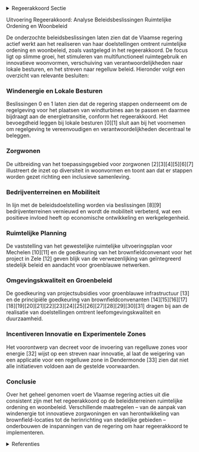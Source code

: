 

<details>
        <summary>Regeerakkoord Sectie </summary>
        <p>2.2.2.3 Slimme Groei Regelgevende belemmeringen, verouderde voorschriften of administratieve hinder-palen die slim, flexibel ruimtegebruik en innovatieve woon en werkvormen in de weg staan, werken we weg. We stimuleren het multifunctioneel en adaptief gebruik (niet alleen op vlak van ruimte maar ook in tijd) en het verweven van ruimte, functies en gebouwen waar mogelijk en wenselijk, zonder de hoofdbestemming of de noden van de hoofdgebruiker in het gedrang te brengen. We passen de regelgeving m.b.t. de ruimte-lijke impact voor het plaatsen van windmo-lens aan en leggen de bevoegdheid hierom-trent bij de lokale besturen. Binnen onze regelgeving wordt het regelluw zijn een voortdurend streven. We zetten verder in op regelluwe zones waarin geëx-perimenteerd kan worden. We passen deze toe op proefprojecten in gebieden met een hoog ontwikkelingspotentieel, waar hoge leegstand, onderbenutting of een mobili-teitsproblematiek aanwezig is, in het kader van het energietransitiebeleid, waar investe-ringen nodig zijn en waar verouderde voorschriften of bestemmingen een snelle realisatie of innovatieve oplossingen met het oog op een kwaliteitsvolle ruimtelijke transformatie in de weg staan. We stimuleren impulsprojecten die nieuwe ruimtelijke realisaties inhouden waarbij het ruimtelijk rendement wordt verhoogd en die aandacht hebben voor functieverweving, hergebruik, tijdelijk ruimtegebruik, klimaat-mitigatie en -adaptatie en een verbetering van de mobiliteit en de landschappelijke kwaliteit. Bij elke ontwikkeling moet er aandacht zijn voor omgevingskwaliteit, mobiliteit, open-bare ruimte en groenblauwe verbindingen en zuinig en efficiënt ruimtegebruik waarbij verharding beperkt wordt. De realisatie en het toegankelijk maken van nabij groen, bos en natuur moet een antwoord bieden op de vraag naar meer toegankelijk en recreatief groen. We streven naar een divers woonaanbod dat tegemoetkomt aan diverse woonwensen (zoals zorgwonen) en innovatieve woonvormen. We richten de ruimte en onze omgeving in zodat ze toegang geeft tot alle groepen in de samenleving: toegang tot groen, publieke ruimte en basisvoorzieningen. Bij ontwikkeling hebben we oog voor ruimte-lijke principes die ingaan op aspecten zoals toegankelijkheid en doelgroep-geschiktheid. Voor publieke toegankelijke gebouwen zorgen we ervoor dat deze effectief toegan-kelijk zijn, we optimaliseren het bestaand instrumentarium om dit beter te garan-deren. We voorzien voldoende ruimte om te ondernemen. Voor nieuwe niet-verweefbare en grote ondernemingen ontwikkelen we een proactief en toekomstgericht aanbod-beheer en maximaliseren we de rende-mentskansen. We brengen het aanbod aan ruimte voor bedrijven op bedrijventerreinen en daarbuiten verder in kaart en gebruiken deze digitale inventaris om enerzijds beleidsbeslissingen m.b.t. ruimtelijke invul-ling en mobiliteitsingrepen te ondersteunen en anderzijds snel en doelgericht locaties voor specifieke bedrijven te zoeken. We evalueren het decreet m.b.t. leegstaande en verwaarloosde bedrijfsruimten. Om nieuwe economische stimulansen te geven, zetten we in op het inbreiden en herontwikkelen van bestaande onderbe-nutte terreinen. De geïntegreerde aanpak via brownfieldconvenanten als succesfor-mule blijven we gebruiken om black- en brownfields nieuwe impulsen te geven. </p>
        </details> 

Uitvoering Regeerakkoord: Analyse Beleidsbeslissingen Ruimtelijke Ordening en Woonbeleid

De onderzochte beleidsbeslissingen laten zien dat de Vlaamse regering actief werkt aan het realiseren van haar doelstellingen omtrent ruimtelijke ordening en woonbeleid, zoals vastgelegd in het regeerakkoord. De focus ligt op slimme groei, het stimuleren van multifunctioneel ruimtegebruik en innovatieve woonvormen, verschuiving van verantwoordelijkheden naar lokale besturen, en het streven naar regelluw beleid. Hieronder volgt een overzicht van relevante besluiten:

### Windenergie en Lokale Besturen
Beslissingen 0 en 1 laten zien dat de regering stappen onderneemt om de regelgeving voor het plaatsen van windturbines aan te passen en daarmee bijdraagt aan de energietransitie, conform het regeerakkoord. Het bevoegdheid leggen bij lokale besturen \[0\]\[1\] sluit aan bij het voornemen om regelgeving te vereenvoudigen en verantwoordelijkheden decentraal te beleggen.

### Zorgwonen
De uitbreiding van het toepassingsgebied voor zorgwonen \[2\]\[3\]\[4\]\[5\]\[6\]\[7\] illustreert de inzet op diversiteit in woonvormen en toont aan dat er stappen worden gezet richting een inclusieve samenleving.

### Bedrijventerreinen en Mobiliteit
In lijn met de beleidsdoelstelling worden via beslissingen \[8\]\[9\] bedrijventerreinen vernieuwd en wordt de mobiliteit verbeterd, wat een positieve invloed heeft op economische ontwikkeling en werkgelegenheid.

### Ruimtelijke Planning
De vaststelling van het gewestelijke ruimtelijke uitvoeringsplan voor Mechelen \[10\]\[11\] en de goedkeuring van het brownfieldconvenant voor het project in Zele \[12\] geven blijk van de verwezenlijking van geïntegreerd stedelijk beleid en aandacht voor groenblauwe netwerken.

### Omgevingskwaliteit en Groenbeleid
De goedkeuring van projectsubsidies voor groenblauwe infrastructuur \[13\] en de principiële goedkeuring van brownfieldconvenanten \[14\]\[15\]\[16\]\[17\]\[18\]\[19\]\[20\]\[21\]\[22\]\[23\]\[24\]\[25\]\[26\]\[27\]\[28\]\[29\]\[30\]\[31\] dragen bij aan de realisatie van doelstellingen omtrent leefomgevingskwaliteit en duurzaamheid.

### Incentiveren Innovatie en Experimentele Zones
Het voorontwerp van decreet voor de invoering van regelluwe zones voor energie \[32\] wijst op een streven naar innovatie, al laat de weigering van een applicatie voor een regelluwe zone in Dendermonde \[33\] zien dat niet alle initiatieven voldoen aan de gestelde voorwaarden.

### Conclusie
Over het geheel genomen voert de Vlaamse regering acties uit die consistent zijn met het regeerakkoord op de beleidsterreinen ruimtelijke ordening en woonbeleid. Verschillende maatregelen – van de aanpak van windenergie tot innovatieve zorgwoningen en van herontwikkeling van brownfield-locaties tot de herinrichting van stedelijke gebieden – onderbouwen de inspanningen van de regering om haar regeerakkoord te implementeren.

<details>
        <summary> Referenties</summary>
        **[\[0\]](https://beslissingenvlaamseregering.vlaanderen.be/?search=Inplanting%20windturbines%20in%20landschappelijk%20waardevol%20agrarisch%20gebied%20en%20in%20buffergebieden%3A%20voorontwerp%20van%20wijzigingsdecreet&dateOption=select&startDate=2023-12-22T09%3A00%3A00Z&endDate=2023-12-22T09%3A00%3A00Z)** : **(2023-12-22)** Inplanting windturbines in landschappelijk waardevol agrarisch gebied en in buffergebieden: voorontwerp van wijzigingsdecreet 

**[\[1\]](https://beslissingenvlaamseregering.vlaanderen.be/?search=Inplanting%20windturbines%3A%20wijzigingsdecreet&dateOption=select&startDate=2023-04-28T08%3A00%3A00Z&endDate=2023-04-28T08%3A00%3A00Z)** : **(2023-04-28)** Inplanting windturbines: wijzigingsdecreet 

**[\[2\]](https://beslissingenvlaamseregering.vlaanderen.be/?search=Uitbreiding%20toepassingsgebied%20zorgwonen%20met%20bijgebouwen%20en%20mobiele%20units%3A%20wijziging%20Vlaamse%20Codex%20Ruimtelijke%20Ordening&dateOption=select&startDate=2021-02-26T09%3A00%3A00Z&endDate=2021-02-26T09%3A00%3A00Z)** : **(2021-02-26)** Uitbreiding toepassingsgebied zorgwonen met bijgebouwen en mobiele units: wijziging Vlaamse Codex Ruimtelijke Ordening 

**[\[3\]](https://beslissingenvlaamseregering.vlaanderen.be/?search=Uitbreiding%20toepassingsgebied%20zorgwonen%20met%20bijgebouwen%20en%20mobiele%20units%3A%20wijziging%20Vlaamse%20Codex%20Ruimtelijke%20Ordening&dateOption=select&startDate=2021-04-23T08%3A00%3A00Z&endDate=2021-04-23T08%3A00%3A00Z)** : **(2021-04-23)** Uitbreiding toepassingsgebied zorgwonen met bijgebouwen en mobiele units: wijziging Vlaamse Codex Ruimtelijke Ordening 

**[\[4\]](https://beslissingenvlaamseregering.vlaanderen.be/?search=Inwerkingtreding%20decreet%20dat%20de%20Vlaamse%20Codex%20Ruimtelijke%20Ordening%20wijzigt%20wat%20betreft%20zorgwonen&dateOption=select&startDate=2021-07-16T06%3A00%3A00Z&endDate=2021-07-16T06%3A00%3A00Z)** : **(2021-07-16)** Inwerkingtreding decreet dat de Vlaamse Codex Ruimtelijke Ordening wijzigt wat betreft zorgwonen 

**[\[5\]](https://beslissingenvlaamseregering.vlaanderen.be/?search=Inwerkingtreding%20decreet%20dat%20de%20Vlaamse%20Codex%20Ruimtelijke%20Ordening%20wijzigt%20wat%20betreft%20zorgwonen&dateOption=select&startDate=2021-07-02T08%3A00%3A00Z&endDate=2021-07-02T08%3A00%3A00Z)** : **(2021-07-02)** Inwerkingtreding decreet dat de Vlaamse Codex Ruimtelijke Ordening wijzigt wat betreft zorgwonen 

**[\[6\]](https://beslissingenvlaamseregering.vlaanderen.be/?search=Uitbreiding%20toepassingsgebied%20zorgwonen%20met%20bijgebouwen%20en%20mobiele%20units%3A%20wijzigingsdecreet%20Vlaamse%20Codex%20Ruimtelijke%20Ordening&dateOption=select&startDate=2021-06-18T08%3A00%3A00Z&endDate=2021-06-18T08%3A00%3A00Z)** : **(2021-06-18)** Uitbreiding toepassingsgebied zorgwonen met bijgebouwen en mobiele units: wijzigingsdecreet Vlaamse Codex Ruimtelijke Ordening 

**[\[7\]](https://beslissingenvlaamseregering.vlaanderen.be/?search=Uitbreiding%20mogelijkheid%20zorgwonen%3A%20wijziging%20Vlaamse%20Codex%20Ruimtelijke%20Ordening&dateOption=select&startDate=2020-11-27T09%3A00%3A00Z&endDate=2020-11-27T09%3A00%3A00Z)** : **(2020-11-27)** Uitbreiding mogelijkheid zorgwonen: wijziging Vlaamse Codex Ruimtelijke Ordening 

**[\[8\]](https://beslissingenvlaamseregering.vlaanderen.be/?search=Plan%20Vlaamse%20Veerkracht%3A%20inhaalbeweging%20vernieuwing%20bedrijventerreinen&dateOption=select&startDate=2021-12-17T09%3A00%3A00Z&endDate=2021-12-17T09%3A00%3A00Z)** : **(2021-12-17)** Plan Vlaamse Veerkracht: inhaalbeweging vernieuwing bedrijventerreinen 

**[\[9\]](https://beslissingenvlaamseregering.vlaanderen.be/?search=Plan%20Vlaamse%20Veerkracht%3A%20inhaalbeweging%20vernieuwing%20bedrijventerreinen&dateOption=select&startDate=2022-12-09T09%3A00%3A00Z&endDate=2022-12-09T09%3A00%3A00Z)** : **(2022-12-09)** Plan Vlaamse Veerkracht: inhaalbeweging vernieuwing bedrijventerreinen 

**[\[10\]](https://beslissingenvlaamseregering.vlaanderen.be/?search=Vaststelling%20gewestelijk%20ruimtelijk%20uitvoeringsplan%20%E2%80%98Regionaalstedelijk%20gebied%20Mechelen%E2%80%99&dateOption=select&startDate=2022-11-10T07%3A00%3A00Z&endDate=2022-11-10T07%3A00%3A00Z)** : **(2022-11-10)** Vaststelling gewestelijk ruimtelijk uitvoeringsplan ‘Regionaalstedelijk gebied Mechelen’ 

**[\[11\]](https://beslissingenvlaamseregering.vlaanderen.be/?search=Vaststelling%20gewestelijk%20ruimtelijk%20uitvoeringsplan%20%E2%80%98Regionaalstedelijk%20gebied%20Mechelen%E2%80%99&dateOption=select&startDate=2022-12-23T09%3A00%3A00Z&endDate=2022-12-23T09%3A00%3A00Z)** : **(2022-12-23)** Vaststelling gewestelijk ruimtelijk uitvoeringsplan ‘Regionaalstedelijk gebied Mechelen’ 

**[\[12\]](https://beslissingenvlaamseregering.vlaanderen.be/?search=Principi%C3%ABle%20goedkeuring%20Brownfieldconvenant%20157.%20Zele%20%E2%80%93%20Lange%20Akker&dateOption=select&startDate=2021-01-15T09%3A00%3A00Z&endDate=2021-01-15T09%3A00%3A00Z)** : **(2021-01-15)** Principiële goedkeuring Brownfieldconvenant 157. Zele – Lange Akker 

**[\[13\]](https://beslissingenvlaamseregering.vlaanderen.be/?search=Plan%20Vlaamse%20Veerkracht%3A%20groenblauwe%20infrastructuur%20-%20ontharden%20en%20vergroenen%20binnen%20lokale%20besturen&dateOption=select&startDate=2022-10-28T08%3A00%3A00Z&endDate=2022-10-28T08%3A00%3A00Z)** : **(2022-10-28)** Plan Vlaamse Veerkracht: groenblauwe infrastructuur - ontharden en vergroenen binnen lokale besturen 

**[\[14\]](https://beslissingenvlaamseregering.vlaanderen.be/?search=Implementatie%20van%20het%20decreet%20van%2030%20maart%202007%20betreffende%20de%20Brownfieldconvenanten&dateOption=select&startDate=2022-02-04T09%3A00%3A00Z&endDate=2022-02-04T09%3A00%3A00Z)** : **(2022-02-04)** Implementatie van het decreet van 30 maart 2007 betreffende de Brownfieldconvenanten 

**[\[15\]](https://beslissingenvlaamseregering.vlaanderen.be/?search=Principi%C3%ABle%20goedkeuring%20Brownfieldconvenant%20237.%20Hasselt%20%E2%80%93%20Slachthuissite%20Havenstraat&dateOption=select&startDate=2023-10-27T08%3A00%3A00Z&endDate=2023-10-27T08%3A00%3A00Z)** : **(2023-10-27)** Principiële goedkeuring Brownfieldconvenant 237. Hasselt – Slachthuissite Havenstraat 

**[\[16\]](https://beslissingenvlaamseregering.vlaanderen.be/?search=Principi%C3%ABle%20goedkeuring%20Brownfieldconvenant%20253.%20Wijnendale%20%E2%80%93%20site%20ex-Lammens&dateOption=select&startDate=2023-10-13T08%3A00%3A00Z&endDate=2023-10-13T08%3A00%3A00Z)** : **(2023-10-13)** Principiële goedkeuring Brownfieldconvenant 253. Wijnendale – site ex-Lammens 

**[\[17\]](https://beslissingenvlaamseregering.vlaanderen.be/?search=Gewestelijke%20stedenbouwkundige%20verordening%20voor%20publiciteitsinrichtingen%3A%20vernieuwd%20besluit&dateOption=select&startDate=2023-05-12T08%3A00%3A00Z&endDate=2023-05-12T08%3A00%3A00Z)** : **(2023-05-12)** Gewestelijke stedenbouwkundige verordening voor publiciteitsinrichtingen: vernieuwd besluit 

**[\[18\]](https://beslissingenvlaamseregering.vlaanderen.be/?search=Principi%C3%ABle%20goedkeuring%20Brownfieldconvenant%20196.%20Denderleeuw%20-%20Wildebeek&dateOption=select&startDate=2021-02-05T09%3A00%3A00Z&endDate=2021-02-05T09%3A00%3A00Z)** : **(2021-02-05)** Principiële goedkeuring Brownfieldconvenant 196. Denderleeuw - Wildebeek 

**[\[19\]](https://beslissingenvlaamseregering.vlaanderen.be/?search=Watergevoelig%20openruimtegebied%20%E2%80%98Industriegebied%20Heulestraat%E2%80%99%20in%20Wevelgem&dateOption=select&startDate=2023-10-13T08%3A00%3A00Z&endDate=2023-10-13T08%3A00%3A00Z)** : **(2023-10-13)** Watergevoelig openruimtegebied ‘Industriegebied Heulestraat’ in Wevelgem 

**[\[20\]](https://beslissingenvlaamseregering.vlaanderen.be/?search=Principi%C3%ABle%20goedkeuring%20Brownfieldconvenant%20227.%20Zottegem%20%E2%80%93%20Grensstraat&dateOption=select&startDate=2021-12-10T09%3A00%3A00Z&endDate=2021-12-10T09%3A00%3A00Z)** : **(2021-12-10)** Principiële goedkeuring Brownfieldconvenant 227. Zottegem – Grensstraat 

**[\[21\]](https://beslissingenvlaamseregering.vlaanderen.be/?search=Voorlopige%20vaststelling%20GRUP%20%E2%80%98Ruimtelijke%20herinrichting%20van%20de%20Ring%20rond%20Brussel%20%28R0%29%20-%20deel%20Noord%E2%80%99%20&dateOption=select&startDate=2023-03-31T08%3A00%3A00Z&endDate=2023-03-31T08%3A00%3A00Z)** : **(2023-03-31)** Voorlopige vaststelling GRUP ‘Ruimtelijke herinrichting van de Ring rond Brussel (R0) - deel Noord’  

**[\[22\]](https://beslissingenvlaamseregering.vlaanderen.be/?search=Verzameldecreet%20waterwetgeving%202023&dateOption=select&startDate=2023-10-13T08%3A00%3A00Z&endDate=2023-10-13T08%3A00%3A00Z)** : **(2023-10-13)** Verzameldecreet waterwetgeving 2023 

**[\[23\]](https://beslissingenvlaamseregering.vlaanderen.be/?search=Inrichtingsnota%20Gebiedsgericht%20planningsproces%20Kempense%20Meren%20II%20te%20Mol%3A%20machtiging%20van%20de%20Vlaamse%20Regering%20voor%20de%20toepassing%20van%20de%20instrumenten%20herverkaveling%20uit%20kracht%20van%20wet%20met%20planologische%20ruil%20en%20inrichtingswerken%20uit%20kracht%20van%20wet%20door%20het%20provinciebestuur%20van%20Antwerpen&dateOption=select&startDate=2021-09-10T08%3A00%3A00Z&endDate=2021-09-10T08%3A00%3A00Z)** : **(2021-09-10)** Inrichtingsnota Gebiedsgericht planningsproces Kempense Meren II te Mol: machtiging van de Vlaamse Regering voor de toepassing van de instrumenten herverkaveling uit kracht van wet met planologische ruil en inrichtingswerken uit kracht van wet door het provinciebestuur van Antwerpen 

**[\[24\]](https://beslissingenvlaamseregering.vlaanderen.be/?search=Voorlopige%20aanduiding%20watergevoelig%20openruimtegebied%20%E2%80%98Groene%20Meersen%E2%80%99%20in%20Zedelgem&dateOption=select&startDate=2023-10-13T08%3A00%3A00Z&endDate=2023-10-13T08%3A00%3A00Z)** : **(2023-10-13)** Voorlopige aanduiding watergevoelig openruimtegebied ‘Groene Meersen’ in Zedelgem 

**[\[25\]](https://beslissingenvlaamseregering.vlaanderen.be/?search=Principi%C3%ABle%20goedkeuring%20Brownfieldconvenant%20160.%20Sleidinge%E2%80%93Witte%20Moer&dateOption=select&startDate=2020-01-10T09%3A00%3A00Z&endDate=2020-01-10T09%3A00%3A00Z)** : **(2020-01-10)** Principiële goedkeuring Brownfieldconvenant 160. Sleidinge–Witte Moer 

**[\[26\]](https://beslissingenvlaamseregering.vlaanderen.be/?search=Voorwaarden%20toekenning%20subsidies%20voor%20opmaak%20gemeentelijke%20ruimtelijke%20uitvoeringsplannen&dateOption=select&startDate=2022-03-11T09%3A00%3A00Z&endDate=2022-03-11T09%3A00%3A00Z)** : **(2022-03-11)** Voorwaarden toekenning subsidies voor opmaak gemeentelijke ruimtelijke uitvoeringsplannen 

**[\[27\]](https://beslissingenvlaamseregering.vlaanderen.be/?search=Implementatie%20van%20het%20decreet%20van%2030%20maart%202007%20betreffende%20de%20Brownfieldconvenanten&dateOption=select&startDate=2022-06-17T09%3A00%3A00Z&endDate=2022-06-17T09%3A00%3A00Z)** : **(2022-06-17)** Implementatie van het decreet van 30 maart 2007 betreffende de Brownfieldconvenanten 

**[\[28\]](https://beslissingenvlaamseregering.vlaanderen.be/?search=Subsidieregeling%20leegstand%3A%20wijziging%20uitvoeringsbesluit&dateOption=select&startDate=2021-09-13T06%3A00%3A00Z&endDate=2021-09-13T06%3A00%3A00Z)** : **(2021-09-13)** Subsidieregeling leegstand: wijziging uitvoeringsbesluit 

**[\[29\]](https://beslissingenvlaamseregering.vlaanderen.be/?search=Implementatie%20van%20het%20decreet%20van%2030%20maart%202007%20betreffende%20de%20Brownfieldconvenanten&dateOption=select&startDate=2021-05-28T08%3A00%3A00Z&endDate=2021-05-28T08%3A00%3A00Z)** : **(2021-05-28)** Implementatie van het decreet van 30 maart 2007 betreffende de Brownfieldconvenanten 

**[\[30\]](https://beslissingenvlaamseregering.vlaanderen.be/?search=Bosuitbreidingsdecreet&dateOption=select&startDate=2021-07-19T18%3A30%3A00Z&endDate=2021-07-19T18%3A30%3A00Z)** : **(2021-07-19)** Bosuitbreidingsdecreet 

**[\[31\]](https://beslissingenvlaamseregering.vlaanderen.be/?search=Principi%C3%ABle%20goedkeuring%20Brownfieldconvenant%20250.%20Lommel%20%E2%80%93%20Philipssite&dateOption=select&startDate=2023-11-10T09%3A00%3A00Z&endDate=2023-11-10T09%3A00%3A00Z)** : **(2023-11-10)** Principiële goedkeuring Brownfieldconvenant 250. Lommel – Philipssite 

**[\[32\]](https://beslissingenvlaamseregering.vlaanderen.be/?search=Verzameldecreet%20omgeving%2C%20leefmilieu%20en%20natuur%20en%20ruimtelijke%20ordening&dateOption=select&startDate=2022-11-18T09%3A00%3A00Z&endDate=2022-11-18T09%3A00%3A00Z)** : **(2022-11-18)** Verzameldecreet omgeving, leefmilieu en natuur en ruimtelijke ordening 

**[\[33\]](https://beslissingenvlaamseregering.vlaanderen.be/?search=Weigering%20aanvraag%20tot%20erkenning%20van%20het%20Hoogveld%20in%20Dendermonde%20als%20regelluwe%20zone%20energie&dateOption=select&startDate=2021-03-26T09%3A00%3A00Z&endDate=2021-03-26T09%3A00%3A00Z)** : **(2021-03-26)** Weigering aanvraag tot erkenning van het Hoogveld in Dendermonde als regelluwe zone energie 
        </details> 

